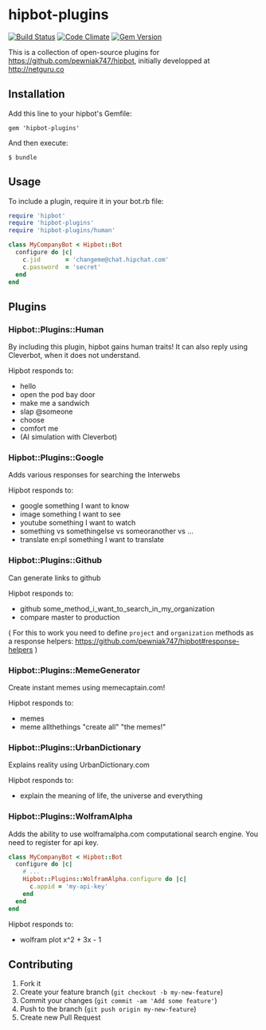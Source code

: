 # hipbot-plugins

[![Build Status](https://travis-ci.org/netguru/hipbot-plugins.png?branch=master)](https://travis-ci.org/netguru/hipbot-plugins)
[![Code Climate](https://codeclimate.com/github/netguru/hipbot-plugins.png)](https://codeclimate.com/github/netguru/hipbot-plugins)
[![Gem Version](https://badge.fury.io/rb/hipbot-plugins.png)](http://badge.fury.io/rb/hipbot-plugins)

This is a collection of open-source plugins for https://github.com/pewniak747/hipbot, initially developped at http://netguru.co

## Installation

Add this line to your hipbot's Gemfile:

    gem 'hipbot-plugins'

And then execute:

    $ bundle

## Usage

To include a plugin, require it in your bot.rb file:

``` ruby
require 'hipbot'
require 'hipbot-plugins'
require 'hipbot-plugins/human'

class MyCompanyBot < Hipbot::Bot
  configure do |c|
    c.jid       = 'changeme@chat.hipchat.com'
    c.password  = 'secret'
  end
end
```

## Plugins

### Hipbot::Plugins::Human

By including this plugin, hipbot gains human traits! It can also reply using Cleverbot, when it does not understand.

Hipbot responds to:

* hello
* open the pod bay door
* make me a sandwich
* slap @someone
* choose
* comfort me
* (AI simulation with Cleverbot)

### Hipbot::Plugins::Google

Adds various responses for searching the Interwebs

Hipbot responds to:

* google something I want to know
* image something I want to see
* youtube something I want to watch
* something vs somethingelse vs someoranother vs ...
* translate en:pl something I want to translate

### Hipbot::Plugins::Github

Can generate links to github

Hipbot responds to:

* github some_method_i_want_to_search_in_my_organization
* compare master to production

( For this to work you need to define `project` and `organization` methods as a response helpers: https://github.com/pewniak747/hipbot#response-helpers )

### Hipbot::Plugins::MemeGenerator

Create instant memes using memecaptain.com!

Hipbot responds to:

* memes
* meme allthethings "create all" "the memes!"

### Hipbot::Plugins::UrbanDictionary

Explains reality using UrbanDictionary.com

Hipbot responds to:

* explain the meaning of life, the universe and everything

### Hipbot::Plugins::WolframAlpha

Adds the ability to use wolframalpha.com computational search engine. You need to register for api key.

``` ruby
class MyCompanyBot < Hipbot::Bot
  configure do |c|
    # ...
    Hipbot::Plugins::WolframAlpha.configure do |c|
      c.appid = 'my-api-key'
    end
  end
end
```

Hipbot responds to:

* wolfram plot x^2 + 3x - 1

## Contributing

1. Fork it
2. Create your feature branch (`git checkout -b my-new-feature`)
3. Commit your changes (`git commit -am 'Add some feature'`)
4. Push to the branch (`git push origin my-new-feature`)
5. Create new Pull Request
